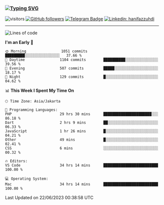 ### [![Typing SVG](https://readme-typing-svg.herokuapp.com?font=lato&size=22&lines=Hi+There+👋)](https://git.io/typing-svg) 

![visitors](https://visitor-badge.glitch.me/badge?page_id=hanifazzuhdi.hanifazzuhdi)
[![GitHub followers](https://img.shields.io/github/followers/hanifazzuhdi?label=Follow&style=social)](https://github.com/hanifazzuhdi/?tab=follow) 
[![Telegram Badge](https://img.shields.io/badge/-hanif0198-blue?style=social&logo=telegram&link=https://www.t.me/hanif0198/)](https://www.t.me/hanif0198/) 
[![Linkedin: hanifazzuhdi](https://img.shields.io/badge/-hanifazzuhdi-blue?style=flat-square&logo=Linkedin&logoColor=white&link=https://www.linkedin.com/in/hanif-az-zuhdi-69688019b/)](https://www.linkedin.com/in/hanif-az-zuhdi-69688019b/) 

<hr/>

<!--START_SECTION:waka-->
![Lines of code](https://img.shields.io/badge/From%20Hello%20World%20I%27ve%20Written-19.8%20million%20lines%20of%20code-blue)

**I'm an Early 🐤** 

```text
🌞 Morning                1051 commits        █████████░░░░░░░░░░░░░░░░   37.66 % 
🌆 Daytime                1104 commits        ██████████░░░░░░░░░░░░░░░   39.56 % 
🌃 Evening                507 commits         █████░░░░░░░░░░░░░░░░░░░░   18.17 % 
🌙 Night                  129 commits         █░░░░░░░░░░░░░░░░░░░░░░░░   04.62 % 
```


📊 **This Week I Spent My Time On** 

```text
🕑︎ Time Zone: Asia/Jakarta

💬 Programming Languages: 
PHP                      29 hrs 30 mins      ██████████████████████░░░   86.18 % 
Dart                     2 hrs 9 mins        ██░░░░░░░░░░░░░░░░░░░░░░░   06.33 % 
JavaScript               1 hr 26 mins        █░░░░░░░░░░░░░░░░░░░░░░░░   04.21 % 
Other                    49 mins             █░░░░░░░░░░░░░░░░░░░░░░░░   02.41 % 
CSS                      6 mins              ░░░░░░░░░░░░░░░░░░░░░░░░░   00.32 % 

🔥 Editors: 
VS Code                  34 hrs 14 mins      █████████████████████████   100.00 % 

💻 Operating System: 
Mac                      34 hrs 14 mins      █████████████████████████   100.00 % 
```


 Last Updated on 22/06/2023 00:38:58 UTC
<!--END_SECTION:waka-->
